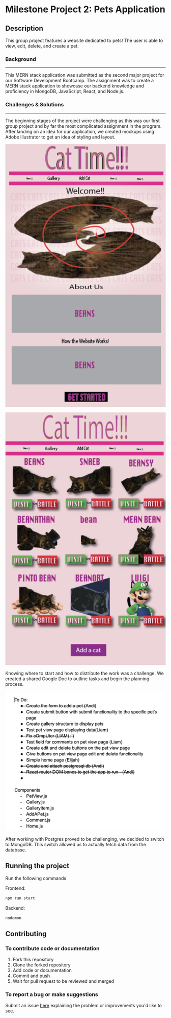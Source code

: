 # Milestone Project 2: Pets Application

## Description

This group project features a website dedicated to pets! The user is able to view, edit, delete, and create a pet. 

### Background

---

This MERN stack application was submitted as the second major project for our Software Development Bootcamp. The assignment was to create a MERN stack application to showcase our backend knowledge and proficiency in MongoDB, JavaScript, React, and Node.js.

### Challenges & Solutions

---

The beginning stages of the project were challenging as this was our first group project and by far the most complicated assignment in the program. After landing on an idea for our application, we created mockups using Adobe Illustrator to get an idea of styling and layout.

![Home page mockup](public/css/images/homepagemockup.png)

![Gallery page mockup](public/css/images/gallerymockup.png)

Knowing where to start and how to distribute the work was a challenge. We created a shared Google Doc to outline tasks and begin the planning process. 

![First stage of planning](public/css/images/firstplanningstage.png)

After working with Postgres proved to be challenging, we decided to switch to MongoDB. This switch allowed us to actually fetch data from the database. 

## Running the project

Run the following commands

Frontend:

```sh
npm run start
```

Backend:

```sh
nodemon
```

## Contributing

### To contribute code or documentation

1. Fork this repository
2. Clone the forked repository
3. Add code or documentation
4. Commit and push
5. Wait for pull request to be reviewed and merged

### To report a bug or make suggestions

Submit an issue [here](https://github.com/LiamV0715/MP2-Mongo/issues) explaining the problem or improvements you'd like to see. 